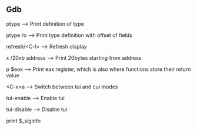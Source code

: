 ## Gdb


ptype --> Print definition of type

ptype /o --> Print type definition with offset of fields

refresh/\<C-l> --> Refresh display

x /20xb address --> Print 20bytes starting from address

p $eax  --> Print eax register, which is also where functions store their return value

\<C-x>a  --> Switch between tui and cui modes

tui-enable --> Enable tui

tui-disable --> Disable tui



print $_siginfo